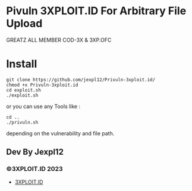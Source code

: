 # Pivuln 3XPLOIT.ID For Arbitrary File Upload

GREATZ ALL MEMBER COD-3X & 3XP.OFC

# Install

```
git clone https://github.com/jexpl12/Privuln-3xploit.id/
chmod +x Privuln-3xploit.id
cd exploit.sh
./exploit.sh
```
or you can use any Tools like : 

```
cd ..
./privuln.sh
```
depending on the vulnerability and file path.

<h2>Dev By Jexpl12</h2
<p>
<h3>©3XPLOIT.ID 2023</h3>
  
- [3XPLOIT.ID](https://github.com/3XPLOITID)
